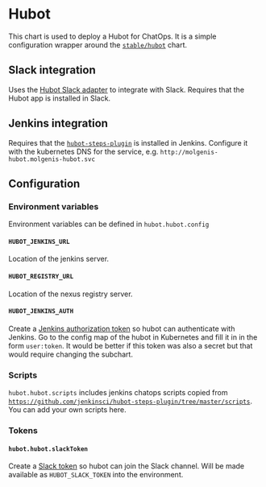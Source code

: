 # Hubot
This chart is used to deploy a Hubot for ChatOps.
It is a simple configuration wrapper around the [`stable/hubot`](https://github.com/helm/charts/tree/master/stable/hubot) chart.

## Slack integration
Uses the [Hubot Slack adapter](https://slackapi.github.io/hubot-slack/) to
integrate with Slack.
Requires that the Hubot app is installed in Slack.

## Jenkins integration
Requires that the [`hubot-steps-plugin`](https://github.com/jenkinsci/hubot-steps-plugin) is
installed in Jenkins.
Configure it with the kubernetes DNS for the service, e.g.
`http://molgenis-hubot.molgenis-hubot.svc`

## Configuration
### Environment variables
Environment variables can be defined in `hubot.hubot.config`
#### `HUBOT_JENKINS_URL`
Location of the jenkins server.
#### `HUBOT_REGISTRY_URL`
Location of the nexus registry server.
#### `HUBOT_JENKINS_AUTH`
Create a [Jenkins authorization token](https://jenkins.dev.molgenis.org/me/configure) so hubot can
authenticate with Jenkins.
Go to the config map of the hubot in Kubernetes and fill it in in the form `user:token`.
It would be better if this token was also a secret but that would require changing the subchart.

### Scripts
`hubot.hubot.scripts` includes jenkins chatops scripts copied from [`https://github.com/jenkinsci/hubot-steps-plugin/tree/master/scripts`](https://github.com/jenkinsci/hubot-steps-plugin/tree/master/scripts).
You can add your own scripts here.

### Tokens
#### `hubot.hubot.slackToken`
Create a [Slack token](https://slackapi.github.io/hubot-slack/#getting-a-slack-token) so hubot
can join the Slack channel. 
Will be made available as `HUBOT_SLACK_TOKEN` into the environment.